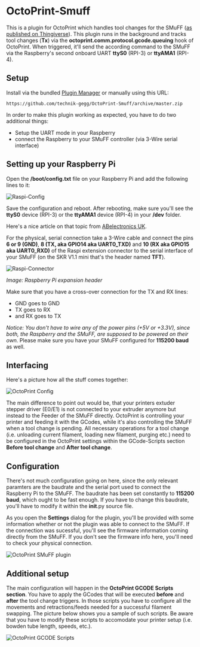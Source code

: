 # OctoPrint-Smuff

This is a plugin for OctoPrint which handles tool changes for the SMuFF ([as published on Thingiverse](https://www.thingiverse.com/thing:3431438/)).
This plugin runs in the background and tracks tool changes (**Tx**) via the **octoprint.comm.protocol.gcode.queuing** hook of OctoPrint.
When triggered, it'll send the according command to the SMuFF via the Raspberry's second onboard UART **ttyS0** (RPI-3) or **ttyAMA1** (RPI-4).

## Setup

Install via the bundled [Plugin Manager](https://github.com/foosel/OctoPrint/wiki/Plugin:-Plugin-Manager)
or manually using this URL:

    https://github.com/technik-gegg/OctoPrint-Smuff/archive/master.zip

In order to make this plugin working as expected, you have to do two additional things:

- Setup the UART mode in your Raspberry
- connect the Raspberry to your SMuFF controller (via 3-Wire serial interface)

## Setting up your Raspberry Pi

Open the **/boot/config.txt** file on your Raspberry Pi and add the following lines to it:

![Raspi-Config](https://github.com/technik-gegg/OctoPrint-Smuff/blob/master/extras/Raspi-Config-txt.jpg)

Save the configuration and reboot. After rebooting, make sure you'll see the **ttyS0** device (RPI-3) or the **ttyAMA1** device (RPI-4) in your **/dev** folder.

Here's a nice article on that topic from [ABelectronics UK](https://www.abelectronics.co.uk/kb/article/1035/raspberry-pi-3--4-and-zero-w-serial-port-usage).

For the physical, serial connection take a 3-Wire cable and connect the pins **6 or 9 (GND)**, **8 (TX, aka GPIO14 aka UART0_TXD)** and **10 (RX aka GPIO15 aka UART0_RXD)** of the Raspi extension connector to the serial interface of your SMuFF (on the SKR V1.1 mini that's the header named **TFT**).

![Raspi-Connector](https://www.rs-online.com/designspark/rel-assets/dsauto/temp/uploaded/githubpin.JPG)

*Image: Raspberry Pi expansion header*

Make sure that you have a cross-over connection for the TX and RX lines:

- GND goes to GND
- TX goes to RX
- and RX goes to TX

*Notice: You don't have to wire any of the power pins (+5V or +3.3V), since both, the Raspberry and the SMuFF, are supposed to be powered on their own.*
Please make sure you have your SMuFF configured for **115200 baud** as well.

## Interfacing

Here's a picture how all the stuff comes together:

![OctoPrint Config](https://github.com/technik-gegg/SMuFF-Ifc/blob/master/images/Config_OctoPrint.png)

The main difference to point out would be, that your printers extuder stepper driver (E0/E1) is not connected to your extruder anymore but instead to the Feeder of the SMuFF directly.
OctoPrint is controlling your printer and feeding it with the GCodes, while it's also controlling the SMuFF when a tool change is pending.
All necessary operations for a tool change (i.e. unloading current filament, loading new filament, purging etc.) need to be configured in the OctoPrint settings within the GCode-Scripts section **Before tool change** and **After tool change**.

## Configuration

There's not much configuration going on here, since the only relevant paramters are the baudrate and the serial port used to connect the Raspberry Pi to the SMuFF.
The baudrate has been set constantly to **115200 baud**, which ought to be fast enough.
If you have to change this baudrate, you'll have to modify it within the __init__.py source file.

As you open the **Settings** dialog for the plugin, you'll be provided with some information whether or not the plugin was able to connect to the SMuFF. If the connection was sucessful, you'll see the firmware information coming directly from the SMuFF.
If you don't see the firmware info here, you'll need to check your physical connection.

![OctoPrint SMuFF plugin](https://github.com/technik-gegg/OctoPrint-Smuff/blob/master/extras/Settings-Screen.jpg)

## Additional setup

The main configuration will happen in the **OctoPrint GCODE Scripts section**.
You have to apply the GCodes that will be executed **before** and **after** the tool change triggers. In those scripts you have to configure all the movements and retractions/feeds needed for a successful filament swapping.
The picture below shows you a sample of such scripts. Be aware that you have to modify these scripts to accomodate your printer setup (i.e. bowden tube length, speeds, etc.).

![OctoPrint GCODE Scripts](https://github.com/technik-gegg/SMuFF-Ifc/blob/master/images/OctoPrint-Scripts.jpg)

